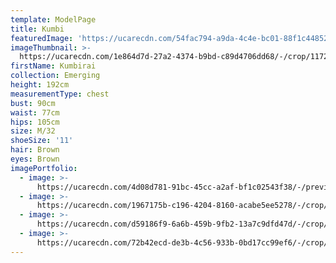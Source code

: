 ```yaml
---
template: ModelPage
title: Kumbi
featuredImage: 'https://ucarecdn.com/54fac794-a9da-4c4e-bc01-88f1c4485253/'
imageThumbnail: >-
  https://ucarecdn.com/1e864d7d-27a2-4374-b9bd-c89d4706dd68/-/crop/1172x912/799,401/-/preview/-/rotate/90/
firstName: Kumbirai
collection: Emerging
height: 192cm
measurementType: chest
bust: 90cm
waist: 77cm
hips: 105cm
size: M/32
shoeSize: '11'
hair: Brown
eyes: Brown
imagePortfolio:
  - image: >-
      https://ucarecdn.com/4d08d781-91bc-45cc-a2af-bf1c02543f38/-/preview/-/rotate/90/
  - image: >-
      https://ucarecdn.com/1967175b-c196-4204-8160-acabe5ee5278/-/crop/1824x881/231,485/-/preview/-/rotate/90/
  - image: >-
      https://ucarecdn.com/d59186f9-6a6b-459b-9fb2-13a7c9dfd47d/-/crop/1883x1419/0,150/-/preview/-/rotate/90/
  - image: >-
      https://ucarecdn.com/72b42ecd-de3b-4c56-933b-0bd17cc99ef6/-/crop/1971x934/0,432/-/preview/-/rotate/90/
---
```


